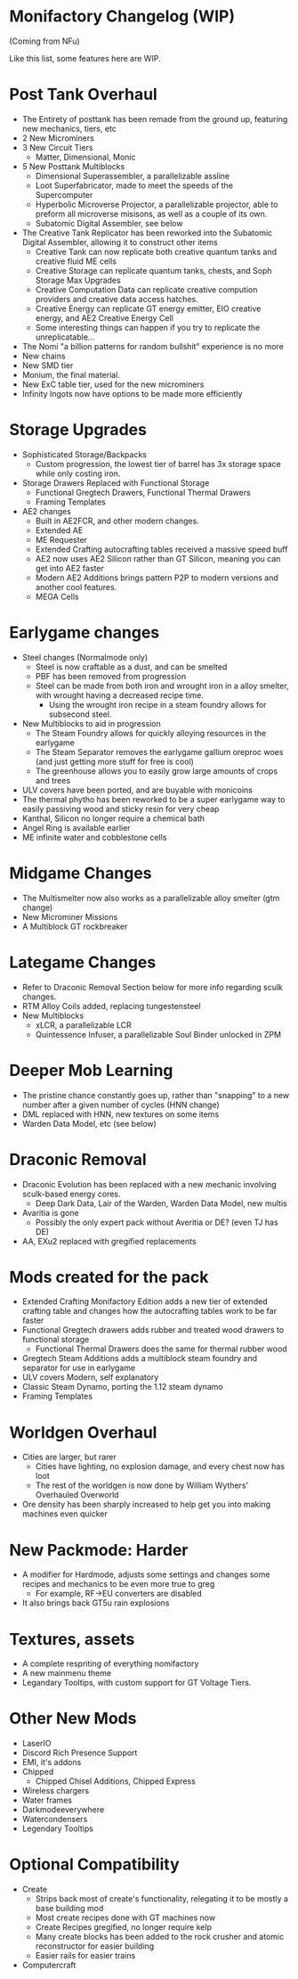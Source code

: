 # Monifactory Changelog (WIP)
(Coming from NFu)

Like this list, some features here are WIP.


# Post Tank Overhaul
* The Entirety of posttank has been remade from the ground up, featuring new mechanics, tiers, etc
* 2 New Microminers
* 3 New Circuit Tiers
    * Matter, Dimensional, Monic
* 5 New Posttank Multiblocks
    * Dimensional Superassembler, a parallelizable assline
    * Loot Superfabricator, made to meet the speeds of the Supercomputer
    * Hyperbolic Microverse Projector,  a parallelizable projector, able to preform all microverse misisons, as well as a couple of its own.
    * Subatomic Digital Assembler, see below 
* The Creative Tank Replicator has been reworked into the Subatomic Digital Assembler, allowing it to construct other items
    * Creative Tank can now replicate both creative quantum tanks and creative fluid ME cells
    * Creative Storage can replicate quantum tanks, chests, and Soph Storage Max Upgrades
    * Creative Computation Data can replicate creative compution providers and creative data access hatches.
    * Creative Energy can replicate GT energy emitter, EIO creative energy, and AE2 Creative Energy Cell
    * Some interesting things can happen if you try to replicate the unreplicatable...
* The Nomi "a billion patterns for random bullshit" experience is no more
* New chains
* New SMD tier 
* Monium, the final material.
* New ExC table tier, used for the new microminers
* Infinity Ingots now have options to be made more efficiently


# Storage Upgrades
* Sophisticated Storage/Backpacks
    * Custom progression, the lowest tier of barrel has 3x storage space while only costing iron. 
* Storage Drawers Replaced with Functional Storage
    * Functional Gregtech Drawers, Functional Thermal Drawers
    * Framing Templates
* AE2 changes
    * Built in AE2FCR, and other modern changes.
    * Extended AE
    * ME Requester
    * Extended Crafting autocrafting tables received a massive speed buff
    * AE2 now uses AE2 Silicon rather than GT Silicon, meaning you can get into AE2 faster
    * Modern AE2 Additions brings pattern P2P to modern versions and another cool features.
    * MEGA Cells

 
# Earlygame changes
* Steel changes (Normalmode only)
    * Steel is now craftable as a dust, and can be smelted
    * PBF has been removed from progression 
    * Steel can be made from both iron and wrought iron in a alloy smelter, with wrought having a decreased recipe time.
      * Using the wrought iron recipe in a steam foundry allows for subsecond steel. 
* New Multiblocks to aid in progression
  * The Steam Foundry allows for quickly alloying resources in the earlygame
  * The Steam Separator removes the earlygame gallium oreproc woes (and just getting more stuff for free is cool)
  * The greenhouse allows you to easily grow large amounts of crops and trees
* ULV covers have been ported, and are buyable with monicoins
* The thermal phytho has been reworked to be a super earlygame way to easily passiving wood and sticky resin for very cheap
* Kanthal, Silicon no longer require a chemical bath
* Angel Ring is available earlier 
* ME infinite water and cobblestone cells


# Midgame Changes
* The Multismelter now also works as a parallelizable alloy smelter (gtm change)
* New Microminer Missions
* A Multiblock GT rockbreaker 


# Lategame Changes 
* Refer to Draconic Removal Section below for more info regarding sculk changes.
* RTM Alloy Coils added, replacing tungestensteel
* New Multiblocks
  * xLCR, a parallelizable LCR
  * Quintessence Infuser, a parallelizable Soul Binder unlocked in ZPM


# Deeper Mob Learning
* The pristine chance constantly goes up, rather than "snapping" to a new number after a given number of cycles (HNN change)
* DML replaced with HNN, new textures on some items
* Warden Data Model, etc (see below)


# Draconic Removal
* Draconic Evolution has been replaced with a new mechanic involving sculk-based energy cores.
    * Deep Dark Data, Lair of the Warden, Warden Data Model, new multis 
* Avaritia is gone
    * Possibly the only expert pack without Averitia or DE? (even TJ has DE)
* AA, EXu2 replaced with gregified replacements


# Mods created for the pack
* Extended Crafting Monifactory Edition adds a new tier of extended crafting table and changes how the autocrafting tables work to be far faster
* Functional Gregtech drawers adds rubber and treated wood drawers to functional storage 
    * Functional Thermal Drawers does the same for thermal rubber wood
* Gregtech Steam Additions adds a multiblock steam foundry and separator for use in earlygame
* ULV covers Modern, self explanatory 
* Classic Steam Dynamo, porting the 1.12 steam dynamo
* Framing Templates

# Worldgen Overhaul
* Cities are larger, but rarer
    * Cities have lighting, no explosion damage, and every chest now has loot
    * The rest of the worldgen is now done by William Wythers' Overhauled Overworld
* Ore density has been sharply increased to help get you into making machines even quicker

# New Packmode: Harder
* A modifier for Hardmode, adjusts some settings and changes some recipes and mechanics to be even more true to greg
    * For example, RF->EU converters are disabled 
* It also brings back GT5u rain explosions

# Textures, assets
* A complete respriting of everything nomifactory
* A new mainmenu theme
* Legandary Tooltips, with custom support for GT Voltage Tiers.

# Other New Mods 
* LaserIO
* Discord Rich Presence Support
* EMI, it's addons
* Chipped
    * Chipped Chisel Additions,  Chipped Express
* Wireless chargers
* Water frames
* Darkmodeeverywhere
* Watercondensers
* Legendary Tooltips

# Optional Compatibility 
* Create
    * Strips back most of create's functionality, relegating it to be mostly a base building mod
    * Most create recipes done with GT machines now
    * Create Recipes gregified, no longer require kelp
    * Many create blocks has been added to the rock crusher and atomic reconstructor for easier building
    * Easier rails for easier trains
* Computercraft 
